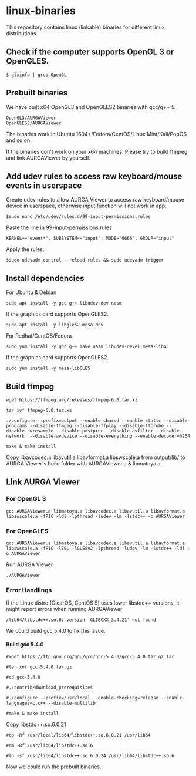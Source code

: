 # linux-binaries
This repository contains linux (linkable) binaries for different linux distributions

## Check if the computer supports OpenGL 3 or OpenGLES.

```
$ glxinfo | grep OpenGL
```

## Prebuilt binaries
We have built x64 OpenGL3 and OpenGLES2 binaries with gcc/g++ 5. 
```
OpenGL3/AURGAViewer
OpenGLES2/AURGAViewer
```
The binaries work in Ubuntu 1604+/Fedora/CentOS/Linux Mint/Kali/PopOS and so on.

If the binaries don't work on your x64 machines. Please try to build ffmpeg and link AURGAViewer by yourself.

## Add udev rules to access raw keyboard/mouse events in userspace

Create udev rules to allow AURGA Viewer to access raw keyboard/mouse device in userspace, otherwise input function will not work in app.
```
$sudo nano /etc/udev/rules.d/99-input-permissions.rules
```
Paste the line in 99-input-permissions.rules
```
KERNEL=="event*", SUBSYSTEM=="input", MODE="0666", GROUP="input"
```
Apply the rules:
```
$sudo udevadm control --reload-rules && sudo udevadm trigger
```

## Install dependencies
For Ubuntu & Debian
```
sudo apt install -y gcc g++ libudev-dev nasm
```

If the graphics card supports OpenGLES2. 

```
sudo apt install -y libgles2-mesa-dev
```

For Redhat/CentOS/Fedora
```
sudo yum install -y gcc g++ make nasm libudev-devel mesa-libGL
```

If the graphics card supports OpenGLES2. 
```
sudo yum install -y mesa-libGLES
```


## Build ffmpeg
```
wget https://ffmpeg.org/releases/ffmpeg-6.0.tar.xz
```

```
tar xvf ffmpeg-6.0.tar.xz
```
```
./configure --prefix=output --enable-shared --enable-static --disable-programs --disable-ffmpeg --disable-ffplay --disable-ffprobe --disable-swresample --disable-postproc --disable-avfilter --disable-network  --disable-avdevice --disable-everything --enable-decoder=h264
```

```
make & make install
```

Copy libavcodec.a libavutil.a libavformat.a libswscale.a from output/lib/ to AURGA Viewer's build folder with AURGAViewer.a & libmatoya.a.

## Link AURGA Viewer

### For OpenGL 3

```
gcc AURGAViewer.a libmatoya.a libavcodec.a libavutil.a libavformat.a libswscale.a -fPIC -ldl -lpthread -ludev -lm -lstdc++ -o AURGAViewer
```
### For OpenGLES

```
gcc AURGAViewer.a libmatoya.a libavcodec.a libavutil.a libavformat.a libswscale.a -fPIC -lEGL -lGLESv2 -lpthread -ludev -lm -lstdc++ -ldl -o AURGAViewer
```

Run AURGA Viewer
```
./AURGAViewer
```

### Error Handlings
If the Linux distro (ClearOS, CentOS 5) uses lower libstdc++ versions, it might report errors when running AURGAViewer

```
/lib64/libstdc++.so.6: version `GLIBCXX_3.4.21' not found 
```

We could build gcc 5.4.0 to fix this issue.
#### Build gcc 5.4.0

```
#wget https://ftp.gnu.org/gnu/gcc/gcc-5.4.0/gcc-5.4.0.tar.gz tar
```
```
#tar xvf gcc-5.4.0.tar.gz 
```
```
#cd gcc-5.4.0
```
```
#./contrib/download_prerequisites
```
```
#./configure --prefix=/usr/local --enable-checking=release --enable-languages=c,c++ --disable-multilib
```
```
#make & make install
```

Copy libstdc++.so.6.0.21
```
#cp -Rf /usr/local/lib64/libstdc++.so.6.0.21 /usr/lib64
```
```
#rm -Rf /usr/lib64/libstdc++.so.6
```
```
#ln -sf /usr/lib64/libstdc++.so.6.0.24 /usr/lib64/libstdc++.so.6
```

Now we could run the prebuilt binaries.